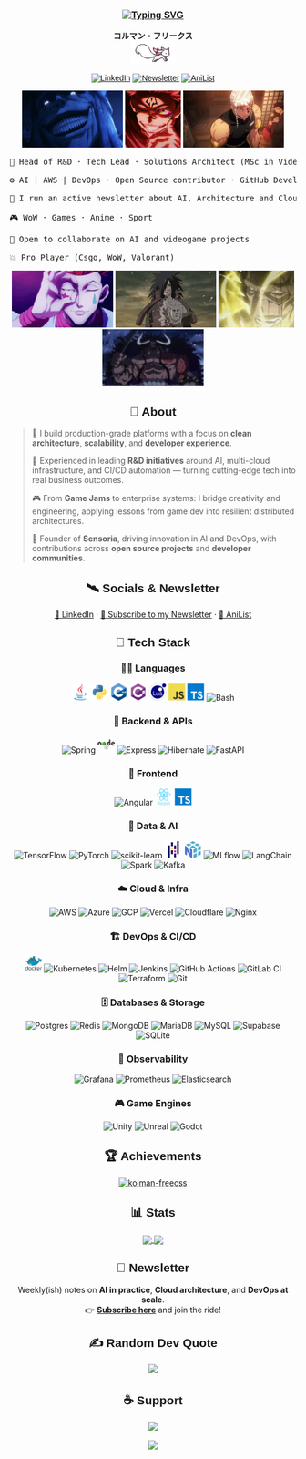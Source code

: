 <!-- Fonts -->
<link rel="preconnect" href="https://fonts.googleapis.com">
<link rel="preconnect" href="https://fonts.gstatic.com" crossorigin>
<link href="https://fonts.googleapis.com/css2?family=Exo+2:ital,wght@0,100..900;1,100..900&display=swap" rel="stylesheet">

<div align="center" style="font-family:'Exo 2', sans-serif">

### [![Typing SVG](https://readme-typing-svg.demolab.com?font=Fira+Code&pause=1100&color=F70000&background=FFFFFF00&width=520&lines=%F0%9F%91%BE+Hi+I'm+Sergio+%7C+Kolman+Freecss;%F0%9F%94%A5+R%26D+Lead+%7C+Solutions+Architect+%7C+Tech+Lead;%E2%9C%A8+AI+%7C+Cloud+%7C+Architecture+%7C+Game+Dev)](https://git.io/typing-svg)

**コルマン・フリークス**  
<img src="assets/kyubey.gif" height="40" />

[![LinkedIn](https://img.shields.io/static/v1?label=LinkedIn&message=%20&color=0A66C2&logo=LinkedIn&style=flat-square&logoColor=white)](https://www.linkedin.com/in/sergiomartinezroman/)
[![Newsletter](https://img.shields.io/badge/Newsletter-Subscribe-red?logo=rss&style=flat-square)](https://www.kolmanfreecss.com/subscribe)
[![AniList](https://img.shields.io/static/v1?label=AniList&message=%20&color=ff3852&style=flat-square&logo=anilist&logoColor=white)](https://anilist.co/user/KolmanFreecss/animelist)

</div>

<p align="center">
  <img src="assets/solo-leveling.gif" height="100" />
  <img src="assets/sukuna-uji-itadiri.gif" height="100" />
  <img src="assets/tengen-uzui-tengen.gif" height="100" />
</p>

    
<pre>
🧠 Head of R&D · Tech Lead · Solutions Architect (MSc in Video Game Programming)
    
⚙️ AI | AWS | DevOps · Open Source contributor · GitHub Developer Program
    
📨 I run an active newsletter about AI, Architecture and Cloud
    
🎮 WoW · Games · Anime · Sport
    
🤝 Open to collaborate on AI and videogame projects
    
💥 Pro Player (Csgo, WoW, Valorant)
</pre>

<p align="center">
  <img src="assets/hisoka-morow-magician.gif" height="100" />
  <img src="assets/madara-uchiha.gif" height="100" />
  <img src="assets/divine-smite.gif" height="100" />
  <img src="assets/one-piece-kaido.gif" height="100" />
</p>

<div align="center" style="font-family:'Exo 2', sans-serif">

## 🧾 About
</div>

<div>

> 🚀 I build production-grade platforms with a focus on **clean architecture**, **scalability**, and **developer experience**.  
>
> 🧩 Experienced in leading **R&D initiatives** around AI, multi-cloud infrastructure, and CI/CD automation — turning cutting-edge tech into real business outcomes.  
>
> 🎮 From **Game Jams** to enterprise systems: I bridge creativity and engineering, applying lessons from game dev into resilient distributed architectures.  
>
> 🔭 Founder of <b>Sensoria</b>, driving innovation in AI and DevOps, with contributions across **open source projects** and **developer communities**.  

</div>



<div align="center" style="font-family:'Exo 2', sans-serif">

## 🛰️ Socials & Newsletter
</div>

<p align="center">
  <a href="https://www.linkedin.com/in/sergiomartinezroman/">🔗 LinkedIn</a> · 
  <a href="https://www.kolmanfreecss.com/subscribe">📰 Subscribe to my Newsletter</a> · 
  <a href="https://anilist.co/user/KolmanFreecss/animelist">🎴 AniList</a>
</p>

<div align="center" style="font-family:'Exo 2', sans-serif">

## 🧰 Tech Stack
</div>

<div align="center">

### 🧑‍💻 Languages
<img src="https://raw.githubusercontent.com/devicons/devicon/master/icons/java/java-original.svg" height="30" alt="Java" />
<img src="https://raw.githubusercontent.com/devicons/devicon/master/icons/python/python-original.svg" height="30" alt="Python" />
<img src="https://raw.githubusercontent.com/devicons/devicon/master/icons/cplusplus/cplusplus-original.svg" height="30" alt="C++" />
<img src="https://raw.githubusercontent.com/devicons/devicon/master/icons/csharp/csharp-original.svg" height="30" alt="C#" />
<img src="https://raw.githubusercontent.com/devicons/devicon/master/icons/lua/lua-original.svg" height="30" alt="Lua" />
<img src="https://raw.githubusercontent.com/devicons/devicon/master/icons/javascript/javascript-original.svg" height="30" alt="JavaScript" />
<img src="https://raw.githubusercontent.com/devicons/devicon/master/icons/typescript/typescript-original.svg" height="30" alt="TypeScript" />
<img src="https://www.vectorlogo.zone/logos/gnu_bash/gnu_bash-icon.svg" height="30" alt="Bash" />

### 🧩 Backend & APIs
<img src="https://www.vectorlogo.zone/logos/springio/springio-icon.svg" height="30" alt="Spring" />
<img src="https://raw.githubusercontent.com/devicons/devicon/master/icons/nodejs/nodejs-original-wordmark.svg" height="30" alt="NodeJS" />
<img src="https://www.vectorlogo.zone/logos/expressjs/expressjs-icon.svg" height="30" alt="Express" />
<img src="https://www.vectorlogo.zone/logos/hibernate/hibernate-icon.svg" height="30" alt="Hibernate" />
<img src="https://fastapi.tiangolo.com/img/logo-white.svg" height="30" alt="FastAPI" />

### 🎨 Frontend
<img src="https://angular.io/assets/images/logos/angular/angular.svg" height="30" alt="Angular" />
<img src="https://raw.githubusercontent.com/devicons/devicon/master/icons/react/react-original-wordmark.svg" height="30" alt="React" />
<img src="https://raw.githubusercontent.com/devicons/devicon/master/icons/typescript/typescript-original.svg" height="30" alt="TypeScript" />

### 🧠 Data & AI
<img src="https://www.vectorlogo.zone/logos/tensorflow/tensorflow-icon.svg" height="30" alt="TensorFlow" />
<img src="https://www.vectorlogo.zone/logos/pytorch/pytorch-icon.svg" height="30" alt="PyTorch" />
<img src="https://upload.wikimedia.org/wikipedia/commons/0/05/Scikit_learn_logo_small.svg" height="30" alt="scikit-learn" />
<img src="https://raw.githubusercontent.com/devicons/devicon/master/icons/pandas/pandas-original.svg" height="30" alt="Pandas" />
<img src="https://raw.githubusercontent.com/devicons/devicon/master/icons/numpy/numpy-original.svg" height="30" alt="NumPy" />
<img src="https://raw.githubusercontent.com/mlflow/mlflow/master/docs/source/_static/MLflow-logo-final-black.png" height="18" alt="MLflow" />
<img src="https://images.seeklogo.com/logo-png/52/1/langchain-logo-png_seeklogo-528369.png" height="28" alt="LangChain" />
<img src="https://www.vectorlogo.zone/logos/apache_spark/apache_spark-icon.svg" height="30" alt="Spark" />
<img src="https://www.vectorlogo.zone/logos/apache_kafka/apache_kafka-icon.svg" height="30" alt="Kafka" />

### ☁️ Cloud & Infra
<img src="https://www.vectorlogo.zone/logos/amazon_aws/amazon_aws-icon.svg" height="30" alt="AWS" />
<img src="https://www.vectorlogo.zone/logos/microsoft_azure/microsoft_azure-icon.svg" height="30" alt="Azure" />
<img src="https://www.vectorlogo.zone/logos/google_cloud/google_cloud-icon.svg" height="30" alt="GCP" />
<img src="https://www.vectorlogo.zone/logos/vercel/vercel-icon.svg" height="30" alt="Vercel" />
<img src="https://www.vectorlogo.zone/logos/cloudflare/cloudflare-icon.svg" height="30" alt="Cloudflare" />
<img src="https://www.vectorlogo.zone/logos/nginx/nginx-icon.svg" height="30" alt="Nginx" />

### 🏗️ DevOps & CI/CD
<img src="https://raw.githubusercontent.com/devicons/devicon/master/icons/docker/docker-original-wordmark.svg" height="30" alt="Docker" />
<img src="https://www.vectorlogo.zone/logos/kubernetes/kubernetes-icon.svg" height="30" alt="Kubernetes" />
<img src="https://www.vectorlogo.zone/logos/helmsh/helmsh-icon.svg" height="30" alt="Helm" />
<img src="https://www.vectorlogo.zone/logos/jenkins/jenkins-icon.svg" height="30" alt="Jenkins" />
<img src="https://www.vectorlogo.zone/logos/github/github-icon.svg" height="30" alt="GitHub Actions" />
<img src="https://www.vectorlogo.zone/logos/gitlab/gitlab-icon.svg" height="30" alt="GitLab CI" />
<img src="https://www.vectorlogo.zone/logos/terraformio/terraformio-icon.svg" height="30" alt="Terraform" />
<img src="https://www.vectorlogo.zone/logos/git-scm/git-scm-icon.svg" height="30" alt="Git" />

### 🗄️ Databases & Storage
<img src="https://www.vectorlogo.zone/logos/postgresql/postgresql-icon.svg" height="30" alt="Postgres" />
<img src="https://www.vectorlogo.zone/logos/redis/redis-icon.svg" height="30" alt="Redis" />
<img src="https://www.vectorlogo.zone/logos/mongodb/mongodb-icon.svg" height="30" alt="MongoDB" />
<img src="https://www.vectorlogo.zone/logos/mariadb/mariadb-icon.svg" height="30" alt="MariaDB" />
<img src="https://www.vectorlogo.zone/logos/mysql/mysql-icon.svg" height="30" alt="MySQL" />
<img src="https://www.vectorlogo.zone/logos/supabase/supabase-icon.svg" height="30" alt="Supabase" />
<img src="https://www.vectorlogo.zone/logos/sqlite/sqlite-icon.svg" height="30" alt="SQLite" />

### 🧩 Observability
<img src="https://www.vectorlogo.zone/logos/grafana/grafana-icon.svg" height="30" alt="Grafana" />
<img src="https://www.vectorlogo.zone/logos/prometheusio/prometheusio-icon.svg" height="30" alt="Prometheus" />
<img src="https://www.vectorlogo.zone/logos/elastic/elastic-icon.svg" height="30" alt="Elasticsearch" />

### 🎮 Game Engines
<img src="https://www.vectorlogo.zone/logos/unity3d/unity3d-icon.svg" height="30" alt="Unity" />
<img src="https://raw.githubusercontent.com/kenangundogan/fontisto/036b7eca71aab1bef8e6a0518f7329f13ed62f6b/icons/svg/brand/unreal-engine.svg" height="30" alt="Unreal" />
<img src="https://upload.wikimedia.org/wikipedia/commons/6/6a/Godot_icon.svg" height="30" alt="Godot" />

</div>

<div align="center" style="font-family:'Exo 2', sans-serif">

## 🏆 Achievements
</div>

<p align="center">
  <a href="https://github.com/ryo-ma/github-profile-trophy">
    <img src="https://github-profile-trophy.vercel.app/?username=kolman-freecss&row=2&column=3&no-frame=true&no-bg=true&theme=dark_lover" alt="kolman-freecss" />
  </a>
</p>

<div align="center" style="font-family:'Exo 2', sans-serif">

## 📊 Stats
</div>

<p align="center">
  <a href="https://www.linkedin.com/in/sergiomartinezroman/">
    <img height="160" align="center" src="https://github-readme-stats.vercel.app/api/top-langs/?username=Kolman-Freecss&layout=donut&hide=shaderlab,hlsl,makefile,html&hide_progress=true&theme=calm" />
  </a>
  <a href="https://www.linkedin.com/in/sergiomartinezroman/">
    <img height="160" align="center" src="https://github-readme-stats.vercel.app/api?username=Kolman-Freecss&show_icons=true&theme=calm&hide=contribs" />
  </a>
</p>

<div align="center" style="font-family:'Exo 2', sans-serif">

## 📨 Newsletter
</div>

<p align="center">
  Weekly(ish) notes on <b>AI in practice</b>, <b>Cloud architecture</b>, and <b>DevOps at scale</b>.<br/>
  👉 <a href="https://www.kolmanfreecss.com/subscribe"><b>Subscribe here</b></a> and join the ride!
</p>

<div align="center" style="font-family:'Exo 2', sans-serif">

## ✍️ Random Dev Quote
</div>

<div align="center">

![](https://quotes-github-readme.vercel.app/api?type=horizontal&theme=tokyonight)

</div>

<div align="center" style="font-family:'Exo 2', sans-serif">

## ☕ Support
</div>

<p align="center">
  <a href="https://buymeacoffee.com/kolmanfreei">
    <img src="https://img.shields.io/badge/Buy%20Me%20a%20Coffee-ffdd00?style=for-the-badge&logo=buy-me-a-coffee&logoColor=black" />
  </a>
</p>

<p align="center">
  <a href="https://visitcount.itsvg.in/api?id=Kolman-Freecss&icon=0&color=4">
    <img src="https://visitcount.itsvg.in/api?id=Kolman-Freecss&icon=0&color=4" />
  </a>
</p>
